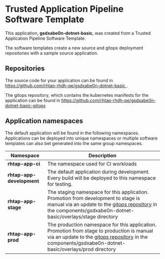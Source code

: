 # Trusted Application Pipeline Software Template

This application, **gsdxabe0n-dotnet-basic**, was created from a Trusted Application Pipeline Software Template.

The software templates create a new source and gitops deployment repositories with a sample source application. 

## Repositories

The source code for your application can be found in [https://github.com/rhtap-rhdh-qe/gsdxabe0n-dotnet-basic ](https://github.com/rhtap-rhdh-qe/gsdxabe0n-dotnet-basic ).
 
The gitops repository, which contains the kubernetes manifests for the application can be found in 
[https://github.com/rhtap-rhdh-qe/gsdxabe0n-dotnet-basic-gitops ](https://github.com/rhtap-rhdh-qe/gsdxabe0n-dotnet-basic-gitops ) 

## Application namespaces 

The default application will be found in the following namespaces. Applications can be deployed into unique namespaces or multiple software templates can also bet generated into the same group namespaces.  

|  Namespace   |  Description   |  
| -------- | -------- |
| **rhtap-app-ci** | The namespace used for CI workloads |
| **rhtap-app-development** | The default application during development. Every build will be deployed to this namespace for testing. |
| **rhtap-app-stage** | The staging namespace for this application. Promotion from development to stage is manual via an update to the [gitops repository](https://github.com/rhtap-rhdh-qe/gsdxabe0n-dotnet-basic-gitops ) in the components/gsdxabe0n-dotnet-basic/overlays/stage directory |
| **rhtap-app-prod** | The production namespace for this application. Promotion from stage to production is manual via an update to the [gitops repository](https://github.com/rhtap-rhdh-qe/gsdxabe0n-dotnet-basic-gitops ) in the components/gsdxabe0n-dotnet-basic/overlays/prod directory |
